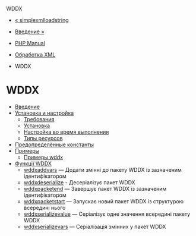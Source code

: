WDDX

-   [« simplexmlloadstring](function.simplexml-load-string.html)
    
-   [Введение »](intro.wddx.html)
    
-   [PHP Manual](index.html)
    
-   [Обработка XML](refs.xml.html)
    
-   WDDX
    

# WDDX

-   [Введение](intro.wddx.html)
-   [Установка и настройка](wddx.setup.html)
    -   [Требования](wddx.requirements.html)
    -   [Установка](wddx.installation.html)
    -   [Настройка во время выполнения](wddx.configuration.html)
    -   [Типы ресурсов](wddx.resources.html)
-   [Предопределённые константы](wddx.constants.html)
-   [Примеры](wddx.examples.html)
    -   [Примеры wddx](wddx.examples-serialize.html)
-   [Функції WDDX](ref.wddx.html)
    -   [wddxaddvars](function.wddx-add-vars.html) — Додати змінні до пакету WDDX із зазначеним ідентифікатором
    -   [wddxdeserialize](function.wddx-deserialize.html) - Десеріалізує пакет WDDX
    -   [wddxpacketend](function.wddx-packet-end.html) — Завершує пакет WDDX із зазначеним ідентифікатором
    -   [wddxpacketstart](function.wddx-packet-start.html) — Запускає новий пакет WDDX із структурою всередині нього
    -   [wddxserializevalue](function.wddx-serialize-value.html) — Серіалізує одне значення всередині пакету WDDX
    -   [wddxserializevars](function.wddx-serialize-vars.html) — Серіалізація змінних у пакет WDDX